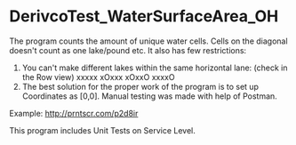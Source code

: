 # DerivcoTest_WaterSurfaceArea_OH
The program counts the amount of unique water cells.
Cells on the diagonal doesn't count as one lake/pound etc. 
It also has few restrictions: 
1) You can't make different lakes within the same  horizontal lane: (check in the Row view) 
xxxxx
xOxxx
xOxxO
xxxxO
2) The best solution for the proper work of the program is to set up Coordinates as [0,0].
Manual testing was made with help of Postman.

Example:
http://prntscr.com/p2d8ir

This program includes Unit Tests on Service Level.
